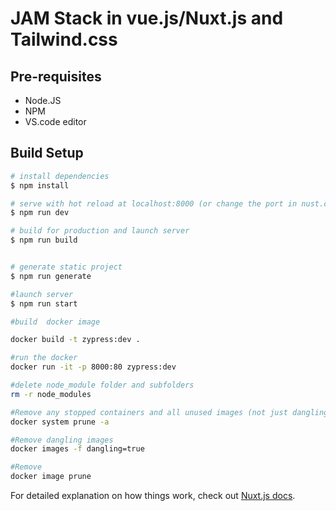 # JAM Stack in vue.js/Nuxt.js and Tailwind.css

## Pre-requisites

* Node.JS
* NPM
* VS.code editor


## Build Setup

```bash
# install dependencies
$ npm install

# serve with hot reload at localhost:8000 (or change the port in nust.config.js)
$ npm run dev

# build for production and launch server
$ npm run build


# generate static project
$ npm run generate

#launch server
$ npm run start

#build  docker image

docker build -t zypress:dev .

#run the docker
docker run -it -p 8000:80 zypress:dev

#delete node_module folder and subfolders
rm -r node_modules

#Remove any stopped containers and all unused images (not just dangling images)
docker system prune -a

#Remove dangling images
docker images -f dangling=true

#Remove
docker image prune

```

For detailed explanation on how things work, check out [Nuxt.js docs](https://nuxtjs.org).
